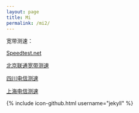 ```yaml
---
layout: page
title: Mi
permalink: /mi2/
---
```


宽带测速：

[Speedtest.net](http://www.speedtest.net/)     

[北京联通宽带测速](http://cs1.bbn.com.cn:8800/gzweb/)    

[四川电信测速](http://speed.sc.cninfo.net/chinatelcom/speedtest/sccs/index.shtml)    

[上海电信测速](http://sh.189.cn/support/netreport/)    



{% include icon-github.html username="jekyll" %} 

